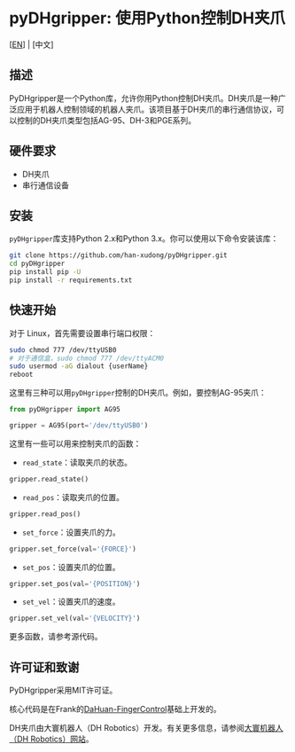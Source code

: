 # pyDHgripper: 使用Python控制DH夹爪

[[EN](./README.md)] | [中文]

## 描述

PyDHgripper是一个Python库，允许你用Python控制DH夹爪。DH夹爪是一种广泛应用于机器人控制领域的机器人夹爪。该项目基于DH夹爪的串行通信协议，可以控制的DH夹爪类型包括AG-95、DH-3和PGE系列。

## 硬件要求

- DH夹爪
- 串行通信设备

## 安装

`pyDHgripper`库支持Python 2.x和Python 3.x。你可以使用以下命令安装该库：

```bash
git clone https://github.com/han-xudong/pyDHgripper.git
cd pyDHgripper
pip install pip -U
pip install -r requirements.txt
```

## 快速开始

对于 Linux，首先需要设置串行端口权限：

```bash
sudo chmod 777 /dev/ttyUSB0
# 对于通信盒，sudo chmod 777 /dev/ttyACM0
sudo usermod -aG dialout {userName}
reboot
```

这里有三种可以用`pyDHgripper`控制的DH夹爪。例如，要控制AG-95夹爪：

```python
from pyDHgripper import AG95

gripper = AG95(port='/dev/ttyUSB0')
```

这里有一些可以用来控制夹爪的函数：

- `read_state`：读取夹爪的状态。

```python
gripper.read_state()
```

- `read_pos`：读取夹爪的位置。

```python
gripper.read_pos()
```

- `set_force`：设置夹爪的力。

```python
gripper.set_force(val='{FORCE}')
```

- `set_pos`：设置夹爪的位置。

```python
gripper.set_pos(val='{POSITION}')
```

- `set_vel`：设置夹爪的速度。

```python
gripper.set_vel(val='{VELOCITY}')
```

更多函数，请参考源代码。

## 许可证和致谢

PyDHgripper采用MIT许可证。

核心代码是在Frank的[DaHuan-FingerControl](https://github.com/FrankJIE09/DaHuan-FingerControl)基础上开发的。

DH夹爪由大寰机器人（DH Robotics）开发。有关更多信息，请参阅[大寰机器人（DH Robotics）网站](http://www.dh-robotics.com/)。
